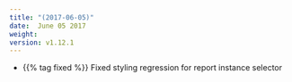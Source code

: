 ```yaml
---
title: "(2017-06-05)"
date:  June 05 2017
weight:
version: v1.12.1
---
```


- {{% tag fixed %}}  Fixed styling regression for report instance selector
